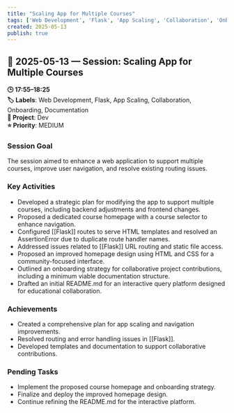 ```yaml
---
title: "Scaling App for Multiple Courses"
tags: ['Web Development', 'Flask', 'App Scaling', 'Collaboration', 'Onboarding', 'Documentation']
created: 2025-05-13
publish: true
---
```


## 📅 2025-05-13 — Session: Scaling App for Multiple Courses

**🕒 17:55–18:25**  
**🏷️ Labels**: Web Development, Flask, App Scaling, Collaboration, Onboarding, Documentation  
**📂 Project**: Dev  
**⭐ Priority**: MEDIUM  


### Session Goal
The session aimed to enhance a web application to support multiple courses, improve user navigation, and resolve existing routing issues.

### Key Activities
- Developed a strategic plan for modifying the app to support multiple courses, including backend adjustments and frontend changes.
- Proposed a dedicated course homepage with a course selector to enhance navigation.
- Configured [[Flask]] routes to serve HTML templates and resolved an AssertionError due to duplicate route handler names.
- Addressed issues related to [[Flask]] URL routing and static file access.
- Proposed an improved homepage design using HTML and CSS for a community-focused interface.
- Outlined an onboarding strategy for collaborative project contributions, including a minimum viable documentation structure.
- Drafted an initial README.md for an interactive query platform designed for educational collaboration.

### Achievements
- Created a comprehensive plan for app scaling and navigation improvements.
- Resolved routing and error handling issues in [[Flask]].
- Developed templates and documentation to support collaborative contributions.

### Pending Tasks
- Implement the proposed course homepage and onboarding strategy.
- Finalize and deploy the improved homepage design.
- Continue refining the README.md for the interactive platform.

